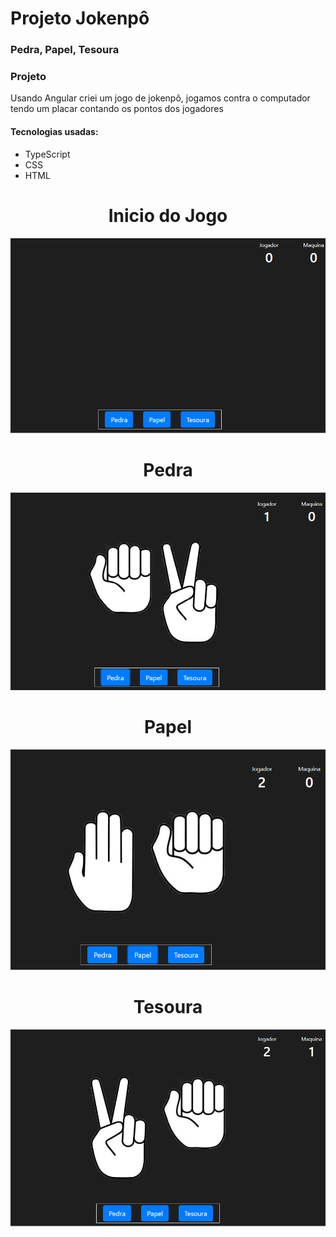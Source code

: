 # Projeto Jokenpô
 ### Pedra, Papel, Tesoura
 
 ### Projeto
 Usando Angular criei um jogo de jokenpô, jogamos contra o computador tendo um placar contando os pontos dos jogadores
 
 
 #### Tecnologias usadas:
   - TypeScript
   - CSS
   - HTML
 
 

<div align="center">

<h1 align="center">Inicio do Jogo</h1>

![imagem-inicial](./jokempo/src/assets/Imagens-Projeto-Jokenpo/Primeira-Imagem-Sem-Pontos.png)

</div>

<div align="center">

<h1 align="center">Pedra</h1>

![imagem-pedra](./jokempo/src/assets/Imagens-Projeto-Jokenpo/Imagem-Pedra-Ponto-Jogador.png)

</div>

<div align="center">

<h1 align="center">Papel</h1>

![imagem-papel](./jokempo/src/assets/Imagens-Projeto-Jokenpo/Imagem-Papel-Ponto-Jogador.png)

</div>

<div align="center">

<h1 align="center">Tesoura</h1>

![imagem-tesoura](./jokempo/src/assets/Imagens-Projeto-Jokenpo/Imagem-Tesoura-Ponto-Jogador.png)

</div>



